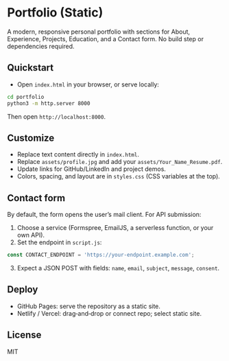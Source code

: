 # Portfolio (Static)

A modern, responsive personal portfolio with sections for About, Experience, Projects, Education, and a Contact form. No build step or dependencies required.

## Quickstart

- Open `index.html` in your browser, or serve locally:

```bash
cd portfolio
python3 -m http.server 8000
```

Then open `http://localhost:8000`.

## Customize

- Replace text content directly in `index.html`.
- Replace `assets/profile.jpg` and add your `assets/Your_Name_Resume.pdf`.
- Update links for GitHub/LinkedIn and project demos.
- Colors, spacing, and layout are in `styles.css` (CSS variables at the top).

## Contact form

By default, the form opens the user’s mail client. For API submission:

1. Choose a service (Formspree, EmailJS, a serverless function, or your own API).
2. Set the endpoint in `script.js`:

```js
const CONTACT_ENDPOINT = 'https://your-endpoint.example.com';
```

3. Expect a JSON POST with fields: `name`, `email`, `subject`, `message`, `consent`.

## Deploy

- GitHub Pages: serve the repository as a static site.
- Netlify / Vercel: drag‑and‑drop or connect repo; select static site.

## License

MIT